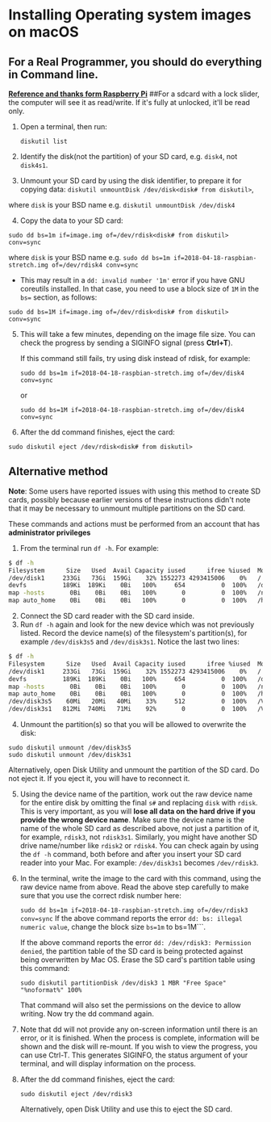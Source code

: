 # Installing Operating system images on macOS
## For a **Real Programmer**, you should do everything in Command line.
**[Reference and thanks form Raspberry Pi](https://www.raspberrypi.org/documentation/installation/installing-images/mac.md)**
##For a sdcard with a lock slider, the computer will see it as read/write. If it's fully at unlocked, it'll be read only.
1. Open a terminal, then run:
   
   ```diskutil list``` 
2. Identify the disk(not the partition) of your SD card, e.g. ```disk4```, not ```disk4s1```.
3. Unmount your SD card by using the disk identifier, to prepare it for copying data:
```diskutil unmountDisk /dev/disk<disk# from diskutil>```,

where ```disk``` is your BSD name e.g. ```diskutil unmountDisk /dev/disk4```

4. Copy the data to your SD card:

```sudo dd bs=1m if=image.img of=/dev/rdisk<disk# from diskutil> conv=sync```

where ```disk``` is your BSD name e.g.  ```sudo dd bs=1m if=2018-04-18-raspbian-stretch.img of=/dev/rdisk4 conv=sync```
- This may result in a ```dd: invalid number '1m'``` error if you have GNU coreutils installed. In that case, you need to use a block size of  ```1M``` in the ```bs=``` section, as follows:
```
sudo dd bs=1M if=image.img of=/dev/rdisk<disk# from diskutil> conv=sync
```

5. This will take a few minutes, depending on the image file size. You can check the progress by sending a SIGINFO signal (press **Ctrl+T**).

    If this command still fails, try using disk instead of rdisk, for example:

    ```sudo dd bs=1m if=2018-04-18-raspbian-stretch.img of=/dev/disk4 conv=sync```
    
    or

    ```sudo dd bs=1M if=2018-04-18-raspbian-stretch.img of=/dev/disk4 conv=sync```
6. After the dd command finishes, eject the card:

```sudo diskutil eject /dev/rdisk<disk# from diskutil>```

## Alternative method

**Note**: Some users have reported issues with using this method to create SD cards, possibly because earlier versions of these instructions didn't note that it may be necessary to unmount multiple partitions on the SD card.

These commands and actions must be performed from an account that has **administrator privileges**

1. From the terminal run ```df -h```. For example:
```bash
$ df -h
Filesystem      Size   Used  Avail Capacity iused      ifree %iused  Mounted on
/dev/disk1     233Gi   73Gi  159Gi    32% 1552273 4293415006    0%   /
devfs          189Ki  189Ki    0Bi   100%     654          0  100%   /dev
map -hosts       0Bi    0Bi    0Bi   100%       0          0  100%   /net
map auto_home    0Bi    0Bi    0Bi   100%       0          0  100%   /home
```
2. Connect the SD card reader with the SD card inside.
3. Run ```df -h``` again and look for the new device which was not previously listed. Record the device name(s) of the filesystem's partition(s), for example  ```/dev/disk3s5``` and ```/dev/disk3s1```. Notice the last two lines:
```bash
$ df -h
Filesystem      Size   Used  Avail Capacity iused      ifree %iused  Mounted on
/dev/disk1     233Gi   73Gi  159Gi    32% 1552273 4293415006    0%   /
devfs          189Ki  189Ki    0Bi   100%     654          0  100%   /dev
map -hosts       0Bi    0Bi    0Bi   100%       0          0  100%   /net
map auto_home    0Bi    0Bi    0Bi   100%       0          0  100%   /home
/dev/disk3s5    60Mi   20Mi   40Mi    33%     512          0  100%   /Volumes/boot
/dev/disk3s1   812Mi  740Mi   71Mi    92%       0          0  100%   /Volumes/RECOVERY
```
4. Unmount the partition(s) so that you will be allowed to overwrite the disk:

```
sudo diskutil unmount /dev/disk3s5
sudo diskutil unmount /dev/disk3s1
```

Alternatively, open Disk Utility and unmount the partition of the SD card. Do not eject it. If you eject it, you will have to reconnect it.

5. Using the device name of the partition, work out the raw device name for the entire disk by omitting the final ```s#``` and replacing ```disk``` with ```rdisk```. This is very important, as you will **lose all data on the hard drive if you provide the wrong device name**. Make sure the device name is the name of the whole SD card as described above, not just a partition of it, for example, ```rdisk3```, not ```rdisk3s1```. Similarly, you might have another SD drive name/number like ```rdisk2``` or ```rdisk4```. You can check again by using the ```df -h``` command, both before and after you insert your SD card reader into your Mac. For example: ```/dev/disk3s1``` becomes ```/dev/rdisk3```.

6. In the terminal, write the image to the card with this command, using the raw device name from above. Read the above step carefully to make sure that you use the correct rdisk number here:

    ```sudo dd bs=1m if=2018-04-18-raspbian-stretch.img of=/dev/rdisk3 conv=sync```
    If the above command reports the error  ```dd: bs: illegal numeric value```, change the block size ```bs=1m``` to  bs=1M```.

    If the above command reports the error  ```dd: /dev/rdisk3: Permission denied```, the partition table of the SD card is being protected against being overwritten by Mac OS. Erase the SD card's partition table using this command:

    ```sudo diskutil partitionDisk /dev/disk3 1 MBR "Free Space" "%noformat%" 100%```
    
    That command will also set the permissions on the device to allow writing. Now try the dd command again.

7. Note that dd will not provide any on-screen information until there is an error, or it is finished. When the process is complete, information will be shown and the disk will re-mount. If you wish to view the progress, you can use Ctrl-T. This generates SIGINFO, the status argument of your terminal, and will display information on the process.

8. After the dd command finishes, eject the card:

    ```sudo diskutil eject /dev/rdisk3```

    Alternatively, open Disk Utility and use this to eject the SD card.